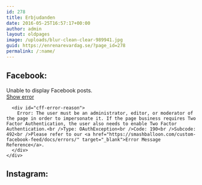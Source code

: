 ```yaml
---
id: 278
title: Erbjudanden
date: 2016-05-25T16:57:17+00:00
author: admin
layout: oldpages
image: /uploads/blur-clean-clear-989941.jpg
guid: https://enrenarevardag.se/?page_id=278
permalink: /:name/
---
```

## Facebook:

<div class="cff-wrapper">
  <div id="cff" data-char="" class="cff-default-styles" >
    <div class="cff-error-msg">
      <p>
        Unable to display Facebook posts.<br /><a href="javascript:void(0);" id="cff-show-error" onclick="cffShowError()">Show error</a>
      </p>
      
      <div id="cff-error-reason">
        Error: The user must be an administrator, editor, or moderator of the page in order to impersonate it. If the page business requires Two Factor Authentication, the user also needs to enable Two Factor Authentication.<br />Type: OAuthException<br />Code: 190<br />Subcode: 492<br />Please refer to our <a href="https://smashballoon.com/custom-facebook-feed/docs/errors/" target="_blank">Error Message Reference</a>.
      </div>
    </div>
  </div>
</div>

## Instagram:

<div id="sb_instagram" class="sbi sbi_mob_col_auto sbi_col_4" style="width:100%; padding-bottom: 10px; " data-id="6150072434" data-num="20" data-res="auto" data-cols="4" data-options='{&quot;sortby&quot;: &quot;none&quot;, &quot;showbio&quot;: &quot;false&quot;,&quot;feedID&quot;: &quot;6150072434&quot;, &quot;headercolor&quot;: &quot;&quot;, &quot;imagepadding&quot;: &quot;5&quot;,&quot;mid&quot;: &quot;M2E4MWE5Zg==&quot;, &quot;disablecache&quot;: &quot;false&quot;, &quot;sbiCacheExists&quot;: &quot;true&quot;,&quot;callback&quot;: &quot;YTY0ZDJhODA3NWZl.NGMyOWFhYjUxZjQ2ODg2MGRmZGI=&quot;, &quot;sbiHeaderCache&quot;: &quot;true&quot;}'>
  <div class="sb_instagram_header" style="padding: 10px; padding-bottom: 0;">
  </div>
  
  <div id="sbi_images" style="padding: 5px;">
    <div class="sbi_loader">
    </div>
  </div>
  
  <div id="sbi_load" class="sbi_hidden">
    <a class="sbi_load_btn" href="javascript:void(0);" style="display: none; "><span class="sbi_btn_text">Ladda mer...</span>
    
    <div class="sbi_loader sbi_hidden">
    </div></a>
    
    <div class="sbi_follow_btn">
      <a href="https://www.instagram.com/" style="" target="_blank"><i class="fa fab fa-instagram"></i>Följ på Instagram</a>
    </div>
  </div>
</div>